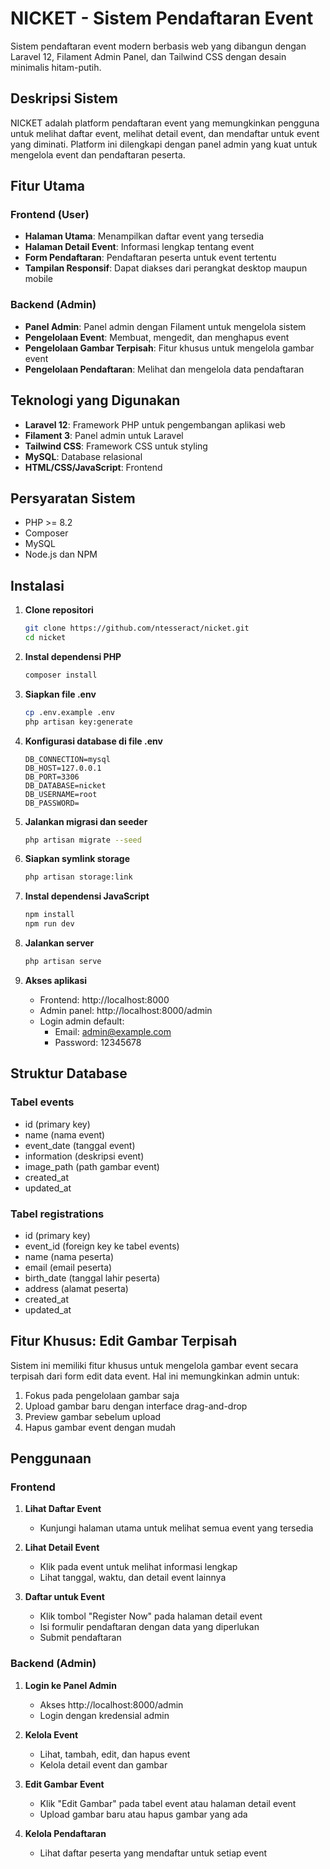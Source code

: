 # NICKET - Sistem Pendaftaran Event

Sistem pendaftaran event modern berbasis web yang dibangun dengan Laravel 12, Filament Admin Panel, dan Tailwind CSS dengan desain minimalis hitam-putih.

## Deskripsi Sistem

NICKET adalah platform pendaftaran event yang memungkinkan pengguna untuk melihat daftar event, melihat detail event, dan mendaftar untuk event yang diminati. Platform ini dilengkapi dengan panel admin yang kuat untuk mengelola event dan pendaftaran peserta.

## Fitur Utama

### Frontend (User)
- **Halaman Utama**: Menampilkan daftar event yang tersedia
- **Halaman Detail Event**: Informasi lengkap tentang event
- **Form Pendaftaran**: Pendaftaran peserta untuk event tertentu
- **Tampilan Responsif**: Dapat diakses dari perangkat desktop maupun mobile

### Backend (Admin)
- **Panel Admin**: Panel admin dengan Filament untuk mengelola sistem
- **Pengelolaan Event**: Membuat, mengedit, dan menghapus event
- **Pengelolaan Gambar Terpisah**: Fitur khusus untuk mengelola gambar event
- **Pengelolaan Pendaftaran**: Melihat dan mengelola data pendaftaran

## Teknologi yang Digunakan

- **Laravel 12**: Framework PHP untuk pengembangan aplikasi web
- **Filament 3**: Panel admin untuk Laravel
- **Tailwind CSS**: Framework CSS untuk styling
- **MySQL**: Database relasional
- **HTML/CSS/JavaScript**: Frontend

## Persyaratan Sistem

- PHP >= 8.2
- Composer
- MySQL
- Node.js dan NPM

## Instalasi

1. **Clone repositori**
   ```bash
   git clone https://github.com/ntesseract/nicket.git
   cd nicket
   ```

2. **Instal dependensi PHP**
   ```bash
   composer install
   ```

3. **Siapkan file .env**
   ```bash
   cp .env.example .env
   php artisan key:generate
   ```

4. **Konfigurasi database di file .env**
   ```
   DB_CONNECTION=mysql
   DB_HOST=127.0.0.1
   DB_PORT=3306
   DB_DATABASE=nicket
   DB_USERNAME=root
   DB_PASSWORD=
   ```

5. **Jalankan migrasi dan seeder**
   ```bash
   php artisan migrate --seed
   ```

6. **Siapkan symlink storage**
   ```bash
   php artisan storage:link
   ```

7. **Instal dependensi JavaScript**
   ```bash
   npm install
   npm run dev
   ```

8. **Jalankan server**
   ```bash
   php artisan serve
   ```

9. **Akses aplikasi**
   - Frontend: http://localhost:8000
   - Admin panel: http://localhost:8000/admin
   - Login admin default:
     - Email: admin@example.com
     - Password: 12345678

## Struktur Database

### Tabel events
- id (primary key)
- name (nama event)
- event_date (tanggal event)
- information (deskripsi event)
- image_path (path gambar event)
- created_at
- updated_at

### Tabel registrations
- id (primary key)
- event_id (foreign key ke tabel events)
- name (nama peserta)
- email (email peserta)
- birth_date (tanggal lahir peserta)
- address (alamat peserta)
- created_at
- updated_at

## Fitur Khusus: Edit Gambar Terpisah

Sistem ini memiliki fitur khusus untuk mengelola gambar event secara terpisah dari form edit data event. Hal ini memungkinkan admin untuk:

1. Fokus pada pengelolaan gambar saja
2. Upload gambar baru dengan interface drag-and-drop
3. Preview gambar sebelum upload
4. Hapus gambar event dengan mudah

## Penggunaan

### Frontend

1. **Lihat Daftar Event**
   - Kunjungi halaman utama untuk melihat semua event yang tersedia

2. **Lihat Detail Event**
   - Klik pada event untuk melihat informasi lengkap
   - Lihat tanggal, waktu, dan detail event lainnya

3. **Daftar untuk Event**
   - Klik tombol "Register Now" pada halaman detail event
   - Isi formulir pendaftaran dengan data yang diperlukan
   - Submit pendaftaran

### Backend (Admin)

1. **Login ke Panel Admin**
   - Akses http://localhost:8000/admin
   - Login dengan kredensial admin

2. **Kelola Event**
   - Lihat, tambah, edit, dan hapus event
   - Kelola detail event dan gambar

3. **Edit Gambar Event**
   - Klik "Edit Gambar" pada tabel event atau halaman detail event
   - Upload gambar baru atau hapus gambar yang ada

4. **Kelola Pendaftaran**
   - Lihat daftar peserta yang mendaftar untuk setiap event
